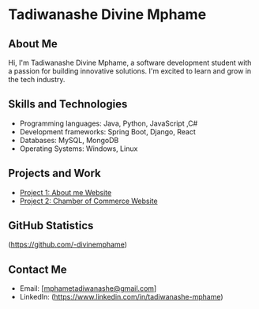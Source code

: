 # Tadiwanashe Divine Mphame

## About Me
Hi, I'm Tadiwanashe Divine Mphame, a software development student with a passion for building innovative solutions. I'm excited to learn and grow in the tech industry.

## Skills and Technologies
* Programming languages: Java, Python, JavaScript ,C#
* Development frameworks: Spring Boot, Django, React
* Databases: MySQL, MongoDB
* Operating Systems: Windows, Linux

## Projects and Work
* [Project 1: About me Website](https://divinemphame.github.io/wdd131)
* [Project 2: Chamber of Commerce Website](https://divinemphame.github.io/wdd231)

## GitHub Statistics
(https://github.com/-divinemphame)

## Contact Me
* Email: [mphametadiwanashe@gmail.com]
* LinkedIn: (https://www.linkedin.com/in/tadiwanashe-mphame)
